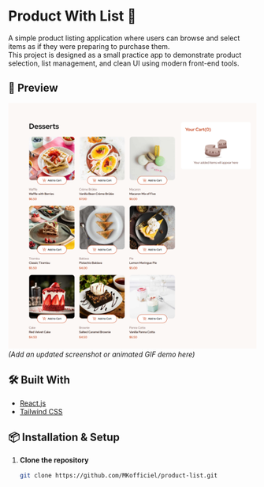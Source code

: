 # Product With List 🚀

A simple product listing application where users can browse and select items as if they were preparing to purchase them.  
This project is designed as a small practice app to demonstrate product selection, list management, and clean UI using modern front-end tools.

## 📸 Preview

![Screenshot](/screenshot.png)  
_(Add an updated screenshot or animated GIF demo here)_

## 🛠 Built With

- [React.js](https://react.dev/)
- [Tailwind CSS](https://tailwindcss.com/)

## 📦 Installation & Setup

1. **Clone the repository**
   ```bash
   git clone https://github.com/MKofficiel/product-list.git
   ```

